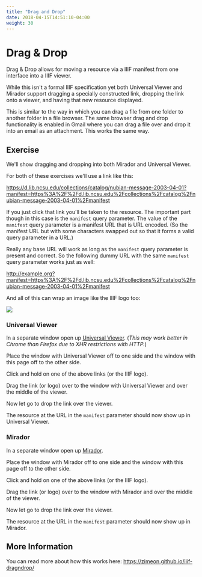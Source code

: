 ```yaml
---
title: "Drag and Drop"
date: 2018-04-15T14:51:10-04:00
weight: 30
---
```


# Drag & Drop

Drag & Drop allows for moving a resource via a IIIF manifest from one interface into a IIIF viewer.

While this isn't a formal IIIF specification yet both Universal Viewer and Mirador support dragging a specially constructed link, dropping the link onto a viewer, and having that new resource displayed.

This is similar to the way in which you can drag a file from one folder to another folder in a file browser. The same browser drag and drop functionality is enabled in Gmail where you can drag a file over and drop it into an email as an attachment. This works the same way.

## Exercise

We'll show dragging and dropping into both Mirador and Universal Viewer.

For both of these exercises we'll use a link like this:

https://d.lib.ncsu.edu/collections/catalog/nubian-message-2003-04-01?manifest=https%3A%2F%2Fd.lib.ncsu.edu%2Fcollections%2Fcatalog%2Fnubian-message-2003-04-01%2Fmanifest

If you just click that link you'll be taken to the resource. The important part though in this case is the `manifest` query parameter. The value of the `manifest` query parameter is a manifest URL that is URL encoded. (So the manifest URL but with some characters swapped out so that it forms a valid query parameter in a URL.)

 Really any base URL will work as long as the `manifest` query parameter is present and correct. So the following dummy URL with the same `manifest` query parameter works just as well:

http://example.org?manifest=https%3A%2F%2Fd.lib.ncsu.edu%2Fcollections%2Fcatalog%2Fnubian-message-2003-04-01%2Fmanifest

And all of this can wrap an image like the IIIF logo too:

[![](/images/logo.jpg)](https://d.lib.ncsu.edu/collections/catalog/nubian-message-2003-04-01?manifest=https%3A%2F%2Fd.lib.ncsu.edu%2Fcollections%2Fcatalog%2Fnubian-message-2003-04-01%2Fmanifest)

### Universal Viewer

In a separate window open up [Universal Viewer](../viewers/uv.html). (_This may work better in Chrome than Firefox due to XHR restrictions with HTTP._)

Place the window with Universal Viewer off to one side and the window with this page off to the other side.

Click and hold on one of the above links (or the IIIF logo).

Drag the link (or logo) over to the window with Universal Viewer and over the middle of the viewer.

Now let go to drop the link over the viewer.

The resource at the URL in the `manifest` parameter should now show up in Universal Viewer.

### Mirador

In a separate window open up [Mirador](../viewers/mirador.html).

Place the window with Mirador off to one side and the window with this page off to the other side.

Click and hold on one of the above links (or the IIIF logo).

Drag the link (or logo) over to the window with Mirador and over the middle of the viewer.

Now let go to drop the link over the viewer.

The resource at the URL in the `manifest` parameter should now show up in Mirador.

## More Information

You can read more about how this works here:
https://zimeon.github.io/iiif-dragndrop/
